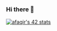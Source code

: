 ### Hi there 👋

[![afaqir's 42 stats](https://badge.mediaplus.ma/starryblue/afaqir)](https://github.com/oakoudad/badge42)
